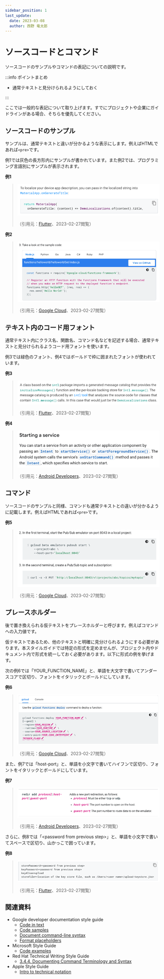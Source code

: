```yaml
---
sidebar_position: 1
last_update:
  date: 2023-03-08
  author: 西野 竜太郎
---
```


# ソースコードとコマンド

ソースコードのサンプルやコマンドの表記についての説明です。

:::info ポイントまとめ

- 通常テキストと見分けられるようにしておく

:::

ここでは一般的な表記について取り上げます。すでにプロジェクトや企業にガイドラインがある場合、そちらを優先してください。

## ソースコードのサンプル

サンプルは、通常テキストと違いが分かるような表示にします。例えばHTMLであれば`<pre>`です。

例1では灰色の長方形内にサンプルが書かれています。また例2では、プログラミング言語別にサンプルが表示されます。

**例1**

> ![](../../static/img/docs-image/code-command_01_flutter.png)
>
> （引用元：[Flutter](https://docs.flutter.dev/development/accessibility-and-localization/internationalization)、2023-02-27閲覧）

**例2**

> ![](../../static/img/docs-image/code-command_02_cloud-functions.png)
>
> （引用元：[Google Cloud](https://cloud.google.com/functions/docs/tutorials/http)、2023-02-27閲覧）

## テキスト内のコード用フォント

通常テキスト内にクラス名、関数名、コマンド名などを記述する場合、通常テキストと見分けられるようコード用フォントを使います。

例3では緑色のフォント、例4ではボールドで枠に囲まれたフォントが使われています。

**例3**

> ![](../../static/img/docs-image/code-command_03_flutter.png)
>
> （引用元：[Flutter](https://docs.flutter.dev/development/accessibility-and-localization/internationalization)、2023-02-27閲覧）

**例4**

> ![](../../static/img/docs-image/code-command_04_android.png)
>
> （引用元：[Android Developers](https://developer.android.com/guide/components/services)、2023-02-27閲覧）


## コマンド

ソースコードのサンプルと同様、コマンドも通常テキストとの違いが分かるように記載します。例えばHTMLであれば`<pre>`です。

**例5**

> ![](../../static/img/docs-image/code-command_05_cloud-functions.png)
>
> （引用元：[Google Cloud](https://cloud.google.com/functions/docs/local-development)、2023-02-27閲覧）

## プレースホルダー

後で置き換えられる仮テキストをプレースホルダーと呼びます。例えばコマンドへの入力値です。

仮テキストであるため、他のテキストと明確に見分けられるようにする必要があります。本スタイルガイドでは特定の形式を定めませんが、プロジェクト内やドキュメント内で形式を統一しておく必要があります。以下に形式の例を挙げます。

次の例6では「YOUR_FUNCTION_NAME」と、単語を大文字で書いてアンダースコアで区切り、フォントをイタリックとボールドにしています。

**例6**

> ![](../../static/img/docs-image/code-command_06_placeholder_cloud-functions.png)
>
> （引用元：[Google Cloud](https://cloud.google.com/functions/docs/deploy)、2023-02-27閲覧）

また、例7では「host-port」と、単語を小文字で書いてハイフンで区切り、フォントをイタリックとボールドにしています。

**例7**

> ![](../../static/img/docs-image/code-command_07_placeholder_android.png)
>
> （引用元：[Android Developers](https://developer.android.com/studio/run/emulator-console)、2023-02-27閲覧）

さらに、例8では「\<password from previous step\>」と、単語を小文字で書いてスペースで区切り、山かっこで囲っています。

**例8**

> ![](../../static/img/docs-image/code-command_08_placeholder_flutter.png)
>
> （引用元：[Flutter](https://docs.flutter.dev/deployment/android)、2023-02-27閲覧）

## 関連資料

- Google developer documentation style guide
    - [Code in text](https://developers.google.com/style/code-in-text)
    - [Code samples](https://developers.google.com/style/code-samples)
    - [Document command-line syntax](https://developers.google.com/style/code-syntax)
    - [Format placeholders](https://developers.google.com/style/placeholders)
- Microsoft Style Guide
    - [Code examples](https://learn.microsoft.com/en-us/style-guide/developer-content/code-examples)
- Red Hat Technical Writing Style Guide
    - [3.4.4. Documenting Command Terminology and Syntax](https://stylepedia.net/style/#documenting-command-syntax)
- Apple Style Guide
    - [Intro to technical notation](https://support.apple.com/ja-jp/guide/applestyleguide/apsgf72184e0/web)